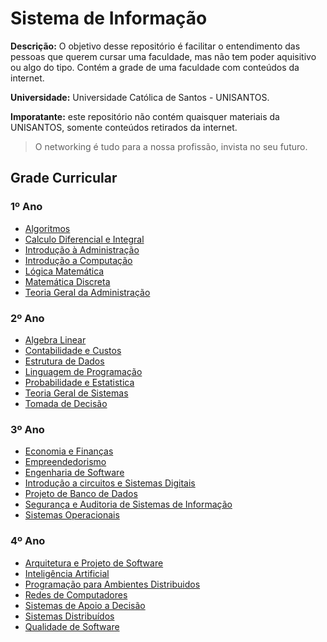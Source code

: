 # Sistema de Informação

**Descrição:** O objetivo desse repositório é facilitar o entendimento das pessoas que querem cursar uma faculdade, mas não tem poder aquisitivo ou algo do tipo. Contém a grade de uma faculdade com conteúdos da internet.

**Universidade:** Universidade Católica de Santos - UNISANTOS.

**Imporatante:** este repositório não contém quaisquer materiais da UNISANTOS, somente conteúdos retirados da internet.

> O networking é tudo para a nossa profissão, invista no seu futuro.


## Grade Curricular

### 1º Ano

- [Algoritmos](1-ano/algoritmo.md)
- [Calculo Diferencial e Integral](1-ano/calculo-diferencial-e-integral.md)
- [Introdução à Administração](1-ano/introducao-a-administracao.md)
- [Introdução a Computação](1-ano/introducao-a-computacao.md)
- [Lógica Matemática](1-ano/logica-matematica.md)
- [Matemática Discreta](1-ano/logica-matematica.md)
- [Teoria Geral da Administração](1-ano/teoria-geral-de-administracao.md)

### 2º Ano

- [Algebra Linear](2-ano/algebra-linear.md)
- [Contabilidade e Custos](2-ano/contabilidade-e-custos.md)
- [Estrutura de Dados](2-ano/estrutura-de-dados.md)
- [Linguagem de Programação](2-ano/linguagem-de-programacao.md)
- [Probabilidade e Estatistica](2-ano/probabilidade-e-estatistica.md)
- [Teoria Geral de Sistemas](2-ano/teoria-geral-de-sistemas.md)
- [Tomada de Decisão](2-ano/tomada-de-decisao.md)

### 3º Ano

- [Economia e Finanças](3-ano/economia-e-financas.md)
- [Empreendedorismo](3-ano/empreendedorismo.md)
- [Engenharia de Software](3-ano/engenharia-de-software.md)
- [Introdução a circuitos e Sistemas Digitais](3-ano/circuitos-digitais.md)
- [Projeto de Banco de Dados](3-ano/banco-de-dados.md)
- [Segurança e Auditoria de Sistemas de Informação](3-ano/seguranca-da-informacao.md)
- [Sistemas Operacionais](3-ano/sistemais-operacionais.md)

### 4º Ano

- [Arquitetura e Projeto de Software](4-ano/arquitetura-e-projeto-de-software.md)
- [Inteligência Artificial](4-ano/inteligencia-artificial.md)
- [Programação para Ambientes Distribuidos](4-ano/programacao-para-ambientes-distribuidos.md)
- [Redes de Computadores](4-ano/redes.md)
- [Sistemas de Apoio a Decisão](4-ano/sistema-de-apoio-a-decisao.md)
- [Sistemas Distribuídos](4-ano/sistema-distribuidos.md)
- [Qualidade de Software](4-ano/qualidade-de-software.md)
